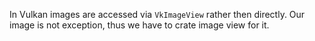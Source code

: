 
In Vulkan images are accessed via `VkImageView` rather then directly. Our image is not exception, thus we have to crate image view for it.

